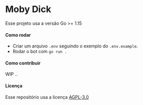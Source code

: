 # Moby Dick
Esse projeto usa a versão Go >= 1.15

#### Como rodar
* Criar um arquivo `.env` seguindo o exemplo do `.env.example`.
* Rodar o bot com `go run .`

#### Como contribuir
WIP ..

#### Licença
Esse repositório usa a licença  [AGPL-3.0](https://github.com/syncship/moby-dick/blob/master/LICENSE)
